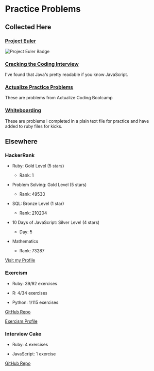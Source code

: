 # Practice Problems

## Collected Here

### [Project Euler](https://github.com/joshsarna/practice_problems/tree/master/project_euler)

![Project Euler Badge](https://projecteuler.net/profile/joshsarna.png "")

### [Cracking the Coding Interview](https://github.com/joshsarna/practice_problems/tree/master/cracking_the_coding_interview)

I've found that Java's pretty readable if you know JavaScript.

### [Actualize Practice Problems](https://github.com/joshsarna/practice_problems/tree/master/actualize_practice_problems)

These are problems from Actualize Coding Bootcamp

### [Whiteboarding](https://github.com/joshsarna/practice_problems/tree/master/white_boarding_questions)

These are problems I completed in a plain text file for practice and have added to ruby files for kicks.

## Elsewhere

### HackerRank

* Ruby: Gold Level (5 stars)
  * Rank: 1

* Problem Solving: Gold Level (5 stars)
  * Rank: 49530

* SQL: Bronze Level (1 star)
  * Rank: 210204

* 10 Days of JavaScript: Silver Level (4 stars)
  * Day: 5

* Mathematics
  * Rank: 73287

[Visit my Profile](https://www.hackerrank.com/joshsarna)

### Exercism

* Ruby: 39/92 exercises

* R: 4/34 exercises

* Python: 1/115 exercises

[GitHub Repo](https://github.com/joshsarna/Exercism)

[Exercism Profile](https://exercism.io/profiles/joshsarna)

### Interview Cake

* Ruby: 4 exercises

* JavaScript: 1 exercise

[GitHub Repo](https://github.com/joshsarna/interview_cake)